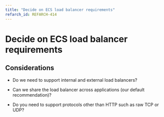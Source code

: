 ```yaml
---
title: "Decide on ECS load balancer requirements"
refarch_id: REFARCH-414
---
```


# Decide on ECS load balancer requirements

## Considerations

- Do we need to support internal and external load balancers?

- Can we share the load balancer across applications (our default recommendation)?

- Do you need to support protocols other than HTTP such as raw TCP or UDP?
